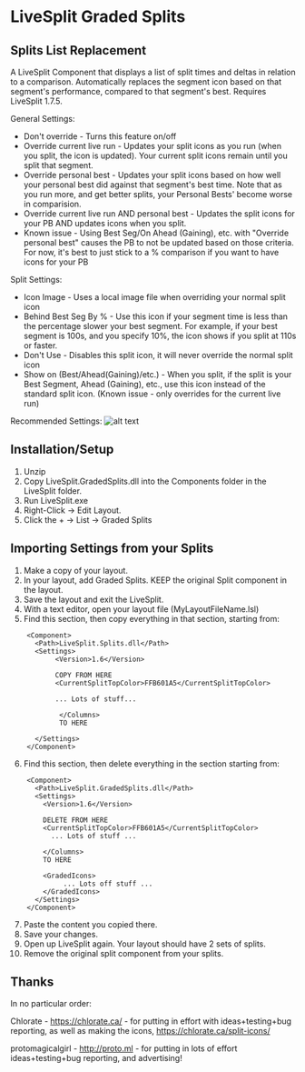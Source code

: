 # LiveSplit Graded Splits
## Splits List Replacement

A LiveSplit Component that displays a list of split times and deltas in relation to a comparison. 
Automatically replaces the segment icon based on that segment's performance, compared to that segment's best. 
Requires LiveSplit 1.7.5.

General Settings:
* Don't override - Turns this feature on/off
* Override current live run - Updates your split icons as you run (when you split, the icon is updated). Your current split icons remain until you split that segment.
* Override personal best - Updates your split icons based on how well your personal best did against that segment's best time. Note that as you run more, and get better splits, your Personal Bests' become worse in comparision.
* Override current live run AND personal best - Updates the split icons for your PB AND updates icons when you split.
* Known issue - Using Best Seg/On Ahead (Gaining), etc. with "Override personal best" causes the PB to not be updated based on those criteria. For now, it's best to just stick to a % comparison if you want to have icons for your PB


Split Settings:
* Icon Image - Uses a local image file when overriding your normal split icon
* Behind Best Seg By % - Use this icon if your segment time is less than the percentage slower your best segment. For example, if your best segment is 100s, and you specify 10%, the icon shows if you split at 110s or faster. 
* Don't Use - Disables this split icon, it will never override the normal split icon
* Show on (Best/Ahead(Gaining)/etc.) - When you split, if the split is your Best Segment, Ahead (Gaining), etc., use this icon instead of the standard split icon. (Known issue - only overrides for the current live run)

Recommended Settings:
![alt text](https://i.imgur.com/qiJaYDp.png)

## Installation/Setup

1. Unzip
2. Copy LiveSplit.GradedSplits.dll into the Components folder in the LiveSplit folder. 
3. Run LiveSplit.exe
4. Right-Click -> Edit Layout.
5. Click the + -> List -> Graded Splits

## Importing Settings from your Splits

1. Make a copy of your layout.
2. In your layout, add Graded Splits. KEEP the original Split component in the layout. 
3. Save the layout and exit the LiveSplit.
4. With a text editor, open your layout file (MyLayoutFileName.lsl)
5. Find this section, then copy everything in that section, starting from:
```
    <Component>
      <Path>LiveSplit.Splits.dll</Path>
      <Settings>
           <Version>1.6</Version>
           
           COPY FROM HERE
           <CurrentSplitTopColor>FFB601A5</CurrentSplitTopColor>
           
           ... Lots of stuff...
           
            </Columns>
            TO HERE
            
      </Settings>
    </Component>
```

6. Find this section, then delete everything in the section starting from:
```
    <Component>
      <Path>LiveSplit.GradedSplits.dll</Path>
      <Settings>
        <Version>1.6</Version>
        
        DELETE FROM HERE
        <CurrentSplitTopColor>FFB601A5</CurrentSplitTopColor>
          ... Lots of stuff ...
          
        </Columns>
        TO HERE
        
        <GradedIcons>
             ... Lots off stuff ...
        </GradedIcons>
      </Settings>
    </Component>
```
7. Paste the content you copied there. 
8. Save your changes. 
9. Open up LiveSplit again. Your layout should have 2 sets of splits. 
10. Remove the original split component from your splits.

## Thanks
In no particular order:

Chlorate - https://chlorate.ca/ - for putting in effort with ideas+testing+bug reporting, as well as making the icons, https://chlorate.ca/split-icons/

protomagicalgirl - http://proto.ml - for putting in lots of effort ideas+testing+bug reporting, and advertising!

